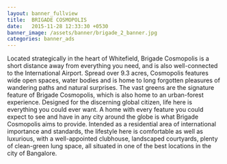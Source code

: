 ```yaml
---
layout: banner_fullview
title:  BRIGADE COSMOPOLIS
date:   2015-11-28 12:33:30 +0530
banner_image: /assets/banner/brigade_2_banner.jpg
categories: banner_ads
---
```


Located strategically in the heart of Whitefield, Brigade Cosmopolis is a short distance away from everything you need, and is also well-connected to the International Airport. 
Spread over 9.3 acres, Cosmopolis features wide open spaces, water bodies and is home to long forgotten pleasures of wandering paths and natural surprises. The vast greens are the signature feature of Brigade Cosmopolis, which is also home to an urban-forest experience.
Designed for the discerning global citizen, life here is everything you could ever want. A home with every feature you could expect to see and have in any city around the globe is what Brigade Cosmopolis aims to provide. Intended as a residential area of international importance and standards, the lifestyle here is comfortable as well as luxurious, with a well-appointed clubhouse, landscaped courtyards, plenty of clean-green lung space, all situated in one of the best locations in the city of Bangalore.